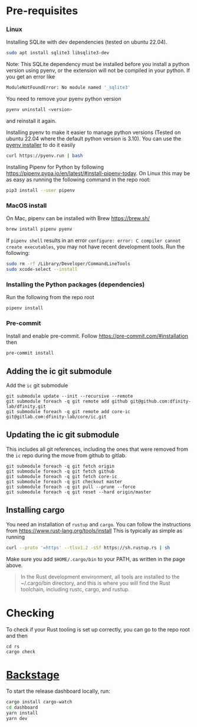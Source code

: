 # Pre-requisites

### Linux

Installing SQLite with dev dependencies (tested on ubuntu 22.04).

``` bash
sudo apt install sqlite3 libsqlite3-dev
```

Note: This SQLite dependency must be installed before you install a python
version using pyenv, or the extension will not be compiled in your python. If 
you get an error like 

``` bash
ModuleNotFoundError: No module named '_sqlite3'
```

You need to remove your pyenv python version 

``` bash
pyenv uninstall <version>
```

and reinstall it again.

Installing pyenv to make it easier to manage python versions  (Tested on ubuntu
22.04 where the default python version is 3.10). You can use the [pyenv
installer](https://github.com/pyenv/pyenv-installer) to do it easily

``` bash
curl https://pyenv.run | bash
```

Installing Pipenv for Python by following https://pipenv.pypa.io/en/latest/#install-pipenv-today.
On Linux this may be as easy as running the following command in the repo root:
```bash
pip3 install --user pipenv
```

### MacOS install

On Mac, pipenv can be installed with Brew https://brew.sh/
```bash
brew install pipenv pyenv
```

If `pipenv shell` results in an error `configure: error: C compiler cannot create executables`,
you may not have recent development tools. Run the following:
```bash
sudo rm -rf /Library/Developer/CommandLineTools
sudo xcode-select --install
```

### Installing the Python packages (dependencies)

Run the following from the repo root
```bash
pipenv install
```

### Pre-commit
Install and enable pre-commit. Follow https://pre-commit.com/#installation then
```
pre-commit install
```

## Adding the ic git submodule

Add the `ic` git submodule
```
git submodule update --init --recursive --remote
git submodule foreach -q git remote add github git@github.com:dfinity-lab/dfinity.git
git submodule foreach -q git remote add core-ic git@gitlab.com:dfinity-lab/core/ic.git
```

## Updating the ic git submodule

This includes all git references, including the ones that were removed from the `ic` repo during the move from github to gitlab.
```
git submodule foreach -q git fetch origin
git submodule foreach -q git fetch github
git submodule foreach -q git fetch core-ic
git submodule foreach -q git checkout master
git submodule foreach -q git pull --prune --force
git submodule foreach -q git reset --hard origin/master
```

## Installing cargo

You need an installation of `rustup` and `cargo`. You can follow the instructions from https://www.rust-lang.org/tools/install
This is typically as simple as running
```sh
curl --proto '=https' --tlsv1.2 -sSf https://sh.rustup.rs | sh
```

Make sure you add `$HOME/.cargo/bin` to your PATH, as written in the page above.
> In the Rust development environment, all tools are installed to the ~/.cargo/bin directory, and this is where you will find the Rust toolchain, including rustc, cargo, and rustup.

# Checking

To check if your Rust tooling is set up correctly, you can go to the repo root and then
```
cd rs
cargo check
```

# [Backstage](https://backstage.io)

To start the release dashboard locally, run:

```sh
cargo install cargo-watch
cd dashboard
yarn install
yarn dev
```

